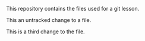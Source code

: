 This repository contains the files used for a git lesson.

This an untracked change to a file.

This is a third change to the file.